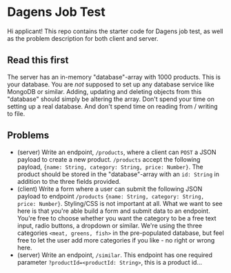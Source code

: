 # Dagens Job Test

Hi applicant! This repo contains the starter code for Dagens job test, as well as the problem description for both client and server.

## Read this first

The server has an in-memory "database"-array with 1000 products. This is your database. You are _not_ supposed to set up any database service like MongoDB or similar. Adding, updating and deleting objects from this "database" should simply be altering the array. Don't spend your time on setting up a real database. And don't spend time on reading from / writing to file. 


## Problems

- (server) Write an endpoint, `/products`, where a client can `POST` a JSON payload to create a new product. `/products` accept the following payload, `{name: String, category: String, price: Number}`. The product should be stored in the "database"-array with an `id: String` in addition to the three fields provided.
- (client) Write a form where a user can submit the following JSON payload to endpoint `/products` `{name: String, category: String, price: Number}`. Styling/CSS is not important at all. What we want to see here is that you're able build a form and submit data to an endpoint. You're free to choose whether you want the category to be a free text input, radio buttons, a dropdown or similar. We're using the three categories `<meat, greens, fish>` in the pre-populated database, but feel free to let the user add more categories if you like - no right or wrong here.
- (server) Write an endpoint, `/similar`. This endpoint has one required parameter `?productId=<productId: String>`, this is a product id...




